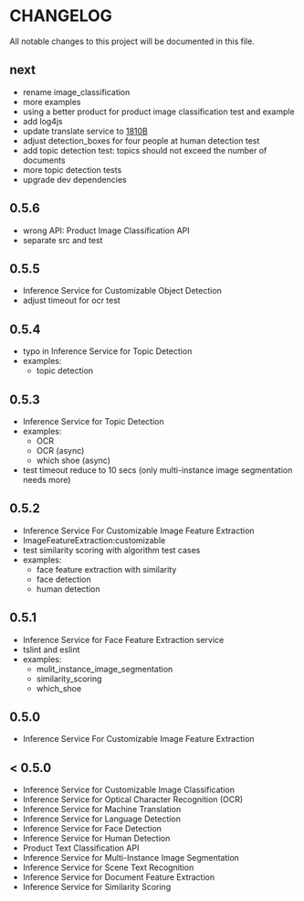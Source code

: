 # CHANGELOG

All notable changes to this project will be documented in this file.

## next

- rename image_classification
- more examples
- using a better product for product image classification test and example
- add log4js
- update translate service to [1810B](https://help.sap.com/viewer/2e6173bf645243bb9a88f0269250f3a2/1.0/en-US)
- adjust detection_boxes for four people at human detection test
- add topic detection test: topics should not exceed the number of documents
- more topic detection tests
- upgrade dev dependencies

## 0.5.6

- wrong API: Product Image Classification API
- separate src and test

## 0.5.5

- Inference Service for Customizable Object Detection
- adjust timeout for ocr test

## 0.5.4

- typo in Inference Service for Topic Detection
- examples:
  - topic detection

## 0.5.3

- Inference Service for Topic Detection
- examples:
  - OCR
  - OCR (async)
  - which shoe (async)
- test timeout reduce to 10 secs (only multi-instance image segmentation needs more)

## 0.5.2

- Inference Service For Customizable Image Feature Extraction
- ImageFeatureExtraction:customizable
- test similarity scoring with algorithm test cases
- examples:
  - face feature extraction with similarity
  - face detection
  - human detection

## 0.5.1

- Inference Service for Face Feature Extraction service
- tslint and eslint
- examples:
  - mulit_instance_image_segmentation
  - similarity_scoring
  - which_shoe

## 0.5.0

- Inference Service For Customizable Image Feature Extraction

## < 0.5.0

- Inference Service for Customizable Image Classification
- Inference Service for Optical Character Recognition (OCR)
- Inference Service for Machine Translation
- Inference Service for Language Detection
- Inference Service for Face Detection
- Inference Service for Human Detection
- Product Text Classification API
- Inference Service for Multi-Instance Image Segmentation
- Inference Service for Scene Text Recognition
- Inference Service for Document Feature Extraction
- Inference Service for Similarity Scoring

[v0.5.2]: https://github.com/choas/sap-leonardo/compare/v0.5.1...v0.5.2
[v0.5.1]: https://github.com/choas/sap-leonardo/compare/v0.5.0...v0.5.1
[v0.5.0]: https://github.com/choas/sap-leonardo/compare/v0.1.9...v0.5.0
[v0.1.9]: https://github.com/choas/sap-leonardo/compare/v0.1.2...v0.1.9
